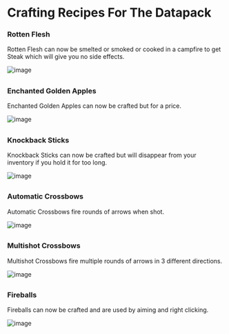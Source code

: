 # Crafting Recipes For The Datapack

### Rotten Flesh
Rotten Flesh can now be smelted or smoked or cooked in a campfire to get Steak which will give you no side effects.

![image](https://user-images.githubusercontent.com/70463009/158562392-b9ea4d87-7eeb-4a98-b84c-923998469c59.png)
##
### Enchanted Golden Apples
Enchanted Golden Apples can now be crafted but for a price.

![image](https://user-images.githubusercontent.com/70463009/162575404-4bbeaacc-f0fd-4661-aa42-2942a66a6623.png)
##
### Knockback Sticks
Knockback Sticks can now be crafted but will disappear from your inventory if you hold it for too long.

![image](https://user-images.githubusercontent.com/70463009/162575438-ff187268-fb5c-4475-9bfd-2f5f2dd84d64.png)
##
### Automatic Crossbows
Automatic Crossbows fire rounds of arrows when shot.

![image](https://user-images.githubusercontent.com/70463009/162575486-a790807e-64bd-4c96-9c61-9679fea1fd76.png)
##
### Multishot Crossbows
Multishot Crossbows fire multiple rounds of arrows in 3 different directions.

![image](https://user-images.githubusercontent.com/70463009/162575335-f6d480cb-6992-4b0a-aaec-6e8a254f903f.png)
##
### Fireballs
Fireballs can now be crafted and are used by aiming and right clicking.

![image](https://user-images.githubusercontent.com/70463009/162575381-deb46088-e314-4c78-b7df-38db77734c83.png)
